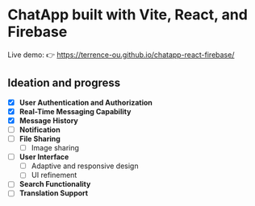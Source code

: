 # ChatApp built with Vite, React, and Firebase

Live demo: :point_right: https://terrence-ou.github.io/chatapp-react-firebase/

## Ideation and progress

- [x] **User Authentication and Authorization**
- [x] **Real-Time Messaging Capability**
- [x] **Message History**
- [ ] **Notification**
- [ ] **File Sharing**
  - [ ] Image sharing
- [ ] **User Interface**
  - [ ] Adaptive and responsive design
  - [ ] UI refinement
- [ ] **Search Functionality**
- [ ] **Translation Support**
